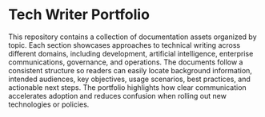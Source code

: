 # Tech Writer Portfolio

This repository contains a collection of documentation assets organized by topic. Each section showcases approaches to technical writing across different domains, including development, artificial intelligence, enterprise communications, governance, and operations. The documents follow a consistent structure so readers can easily locate background information, intended audiences, key objectives, usage scenarios, best practices, and actionable next steps. The portfolio highlights how clear communication accelerates adoption and reduces confusion when rolling out new technologies or policies.

